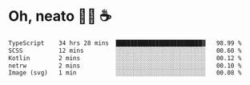 # Oh, neato 🧑‍💻 ☕

<!--START_SECTION:waka-->

```txt
TypeScript    34 hrs 28 mins  ████████████████████████▓   98.99 %
SCSS          12 mins         ░░░░░░░░░░░░░░░░░░░░░░░░░   00.60 %
Kotlin        2 mins          ░░░░░░░░░░░░░░░░░░░░░░░░░   00.12 %
netrw         2 mins          ░░░░░░░░░░░░░░░░░░░░░░░░░   00.10 %
Image (svg)   1 min           ░░░░░░░░░░░░░░░░░░░░░░░░░   00.08 %
```

<!--END_SECTION:waka-->
